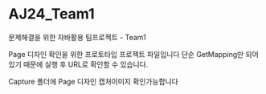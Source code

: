 # AJ24_Team1
문제해결을 위한 자바활용 팀프로젝트 - Team1 

Page 디자인 확인을 위한 프로토타입 프로젝트 파일입니다
단순 GetMapping만 되어있기 때문에 실행 후 URL로 확인할 수 있습니다.

Capture 폴더에 Page 디자인 캡처이미지 확인가능합니다

